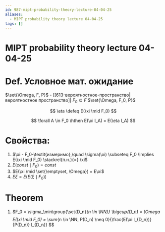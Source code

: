 ```yaml
---
id: 987-mipt-probability-theory-lecture-04-04-25
aliases:
  - MIPT probability theory lecture 04-04-25
tags: []
---
```


# MIPT probability theory lecture 04-04-25

# Def. Условное мат. ожидание

$\set{\Omega, F, P}$ - [[613-вероятностное-пространство|вероятностное пространство]]
$F_0 \subseteq F$
$\set{\Omega, F_0, P}$

$$
\eta \defeq E(\xi \mid F_0)
$$

$$
\forall A \in F_0 \hthen E(\xi I_A) = E(\eta I_A)
$$

# Свойства:

1. $\xi - F_0-\textit{измеримо},\quad \sigma(\xi) \subseteq F_0 \implies E(\xi \mid F_0) \stackrel{п.н.}{=} \xi$
2. $E(const \mid F_0) = const$
3. $E(\xi \mid \set{\emptyset, \Omega}) = E\xi$
4. $E\xi = E(E(\xi \mid F_0))$

# Theorem

1. $F_0 = \sigma_\min\group{\set{D_n}_{n \in \NN}}
\bigcup{D_n} = \Omega
$$
$$
E(\xi \mid F_0) = \sum_{n \in \NN, P(D_n) \neq 0}{\frac{E(\xi I_{D_n})}{P(D_n)} I_{D_n}}
$$
